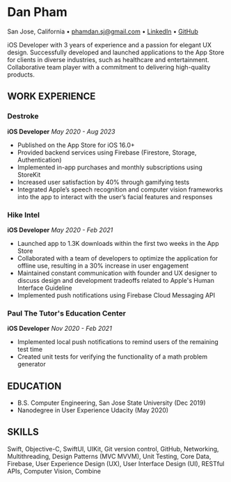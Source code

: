 # Dan Pham

San Jose, California • phamdan.sj@gmail.com • [LinkedIn](https://www.linkedin.com/in/dan-pham-01) • [GitHub](https://github.com/dan-pham)

iOS Developer with 3 years of experience and a passion for elegant UX design. Successfully developed and launched applications to the App Store for clients in diverse industries, such as healthcare and entertainment. Collaborative team player with a commitment to delivering high-quality products.

## WORK EXPERIENCE

### Destroke
**iOS Developer**
*May 2020 - Aug 2023*

- Published on the App Store for iOS 16.0+
- Provided backend services using Firebase (Firestore, Storage, Authentication)
- Implemented in-app purchases and monthly subscriptions using StoreKit
- Increased user satisfaction by 40% through gamifying tests
- Integrated Apple’s speech recognition and computer vision frameworks into the app to interact with the user’s facial features and responses

### Hike Intel 
**iOS Developer**
*May 2020 - Feb 2021*
- Launched app to 1.3K downloads within the first two weeks in the App Store
- Collaborated with a team of developers to optimize the application for offline use, resulting in a 30% increase in user engagement
- Maintained constant communication with founder and UX designer to discuss design and development tradeoffs related to Apple's Human Interface Guideline
- Implemented push notifications using Firebase Cloud Messaging API

### Paul The Tutor's Education Center 
**iOS Developer**
*Nov 2020 - Feb 2021*

- Implemented local push notifications to remind users of the remaining test time 
- Created unit tests for verifying the functionality of a math problem generator

## EDUCATION
- B.S. Computer Engineering, San Jose State University (Dec 2019)
- Nanodegree in User Experience Udacity (May 2020)

## SKILLS

Swift, Objective-C, SwiftUI, UIKit, Git version control, GitHub, Networking, Multithreading, Design Patterns (MVC MVVM), Unit Testing, Core Data, Firebase, User Experience Design (UX), User Interface Design (UI), RESTful APIs, Computer Vision, Combine

